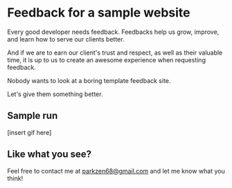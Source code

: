 # Feedback for a sample website
Every good developer needs feedback. Feedbacks help us grow, improve, 
and learn how to serve our clients better.

And if we are to earn our client's trust and respect, as well as their valuable time, 
it is up to us to create an awesome experience when requesting feedback.

Nobody wants to look at a boring template feedback site.

Let's give them something better.

## Sample run
[insert gif here]



## Like what you see?
Feel free to contact me at parkzen68@gmail.com and let me know what you think!
